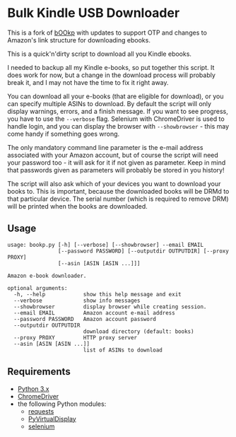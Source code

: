# Bulk Kindle USB Downloader


This is a fork of [bOOkp](https://github.com/sghctoma/bOOkp) with updates to support OTP and changes to Amazon's link structure for downloading ebooks.

This is a quick'n'dirty script to download all you Kindle ebooks.

I needed to backup all my Kindle e-books, so put together this script. It does
work for now, but a change in the download process will probably break it, and I
may not have the time to fix it right away.

You can download all your e-books (that are eligible for download), or you can
specify multiple ASINs to download. By default the script will only display
warnings, errors, and a finish message. If you want to see progress, you have to
use the `--verbose` flag. Selenium with ChromeDriver is used to handle login,
and you can display the browser with `--showbrowser` - this may come handy if
something goes wrong.

The only mandatory command line parameter is the e-mail address associated with
your Amazon account, but of course the script will need your password too - it
will ask for it if not given as parameter. Keep in mind that passwords given as
parameters will probably be stored in you history!

The script will also ask which of your devices you want to download your books
to. This is important, because the downloaded books will be DRMd to that
particular device. The serial number (which is required to remove DRM) will be
printed when the books are downloaded.

## Usage

```
usage: bookp.py [-h] [--verbose] [--showbrowser] --email EMAIL
                [--password PASSWORD] [--outputdir OUTPUTDIR] [--proxy PROXY]
                [--asin [ASIN [ASIN ...]]]

Amazon e-book downloader.

optional arguments:
  -h, --help            show this help message and exit
  --verbose             show info messages
  --showbrowser         display browser while creating session.
  --email EMAIL         Amazon account e-mail address
  --password PASSWORD   Amazon account password
  --outputdir OUTPUTDIR
                        download directory (default: books)
  --proxy PROXY         HTTP proxy server
  --asin [ASIN [ASIN ...]]
                        list of ASINs to download
```

## Requirements

* [Python 3.x](https://www.python.org)
* [ChromeDriver](https://sites.google.com/a/chromium.org/chromedriver/downloads)
* the following Python modules:
  * [requests](https://pypi.org/project/requests/)
  * [PyVirtualDisplay](https://pypi.org/project/PyVirtualDisplay/)
  * [selenium](https://pypi.org/project/selenium/)
